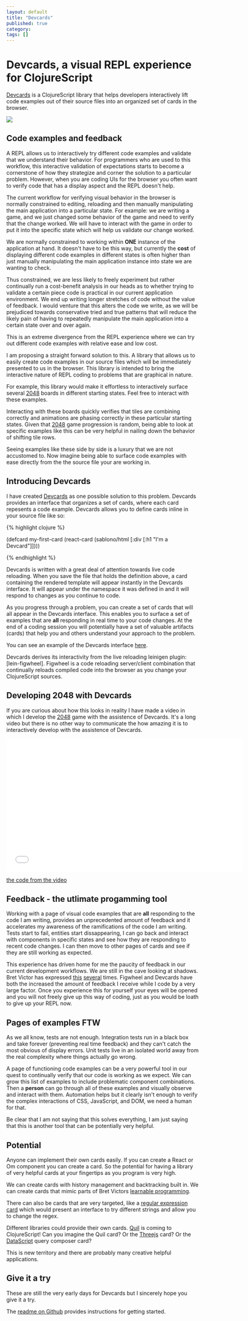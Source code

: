 ```yaml
---
layout: default
title: "Devcards"
published: true
category: 
tags: []
---
```


<link href="/resources/public/devcards/two-zero.css" rel="stylesheet" type="text/css">

# Devcards, a visual REPL experience for ClojureScript 

[Devcards][devcards] is a ClojureScript library that helps developers
interactively lift code examples out of their source files into an
organized set of cards in the browser.

<p>
<a href="https://github.com/bhauman/devcards">
<img class="img-responsive" src="https://s3.amazonaws.com/bhauman-blog-images/devcards-action-shot.png"/>
</a>
</p>

## Code examples and feedback

A REPL allows us to interactively try different code examples and
validate that we understand their behavior. For programmers who are
used to this workflow, this interactive validation of expectations
starts to become a cornerstone of how they strategize and corner the
solution to a particular problem. However, when you are coding UIs for
the browser you often want to verify code that has a display aspect
and the REPL doesn't help.

The current workflow for verifying visual behavior in the browser is
normally constrained to editing, reloading and then manually
manipulating the main application into a particular state. For
example: we are writing a game, and we just changed some behavior of
the game and need to verify that the change worked. We will have to
interact with the game in order to put it into the specific state which will
help us validate our change worked. 

We are normally constrained to working within **ONE** instance of the
application at hand. It doesn't have to be this way, but currently the
**cost** of displaying different code examples in different states is
often higher than just manually manipulating the main application
instance into state we are wanting to check.

Thus constrained, we are less likely to freely experiment but rather
continually run a cost-benefit analysis in our heads as to whether
trying to validate a certain piece code is practical in our current
application environment. We end up writing longer stretches of code
without the value of feedback. I would venture that this alters the code
we write, as we will be prejudiced towards conservative tried and true
patterns that will reduce the likely pain of having to repeatedly
manipulate the main application into a certain state over and over
again.

This is an extreme divergence from the REPL experience where we can
try out different code examples with relative ease and low cost.

I am proposing a straight forward solution to this. A library that
allows us to easily create code examples in our source files which
will be immediately presented to us in the browser. This library is
intended to bring the interactive nature of REPL coding to problems
that are graphical in nature.

For example, this library would make it effortless to interactively
surface several [2048][2048] boards in different starting states. Feel
free to interact with these examples.

<div class="panel panel-default devcard-panel devcard-padding devcard-padding-top">
  <div id="tz-board-1"></div>
</div>

<div class="panel panel-default devcard-panel devcard-padding devcard-padding-top">
<div id="tz-board-2"></div>
</div>

<div class="panel panel-default devcard-panel devcard-padding devcard-padding-top">
<div id="tz-board-3"></div>
</div>

Interacting with these boards quickly verifies that tiles are
combining correctly and animations are phasing correctly in these
particular starting states. Given that [2048][2048] game progression
is random, being able to look at specific examples like this can be
very helpful in nailing down the behavior of shifting tile rows.

Seeing examples like these side by side is a luxury that we are not
accustomed to. Now imagine being able to surface code examples with
ease directly from the the source file your are working in.

## Introducing Devcards

I have created [Devcards][devcards] as one possible solution to this
problem. Devcards provides an interface that organizes a set of
cards, where each card repesents a code example. Devcards allows you
to define cards inline in your source file like so:

{% highlight clojure %}

(defcard my-first-card 
  (react-card (sablono/html [:div [:h1 "I'm a Devcard"]])))

{% endhighlight %}

Devcards is written with a great deal of attention towards live code
reloading. When you save the file that holds the definition above, a
card containing the rendered template will appear instantly in the
Devcards interface. It will appear under the namespace it was defined
in and it will respond to changes as you continue to code.

As you progress through a problem, you can create a set of cards that
will all appear in the Devcards interface. This enables you to surface
a set of examples that are **all** responding in real time to your
code changes. At the end of a coding session you will potentially have
a set of valuable artifacts (cards) that help you and others
understand your approach to the problem.

You can see an example of the Devcards interface [here](http://rigsomelight.com/devcards/).

Devcards derives its interactivity from the live reloading leinigen
plugin: [lein-figwheel]. Figwheel is a code reloading server/client
combination that continually reloads compiled code into the browser as
you change your ClojureScript sources.

## Developing 2048 with Devcards

If you are curious about how this looks in reality I have made a video
in which I develop the [2048][2048] game with the assistence of Devcards.
It's a long video but there is no other way to communicate the how
amazing it is to interactively develop with the assistence of Devcards.

<div class="video-container">
<iframe src="//player.vimeo.com/video/96664598?byline=0&amp;portrait=0" width="620" height="348" frameborder="0" webkitallowfullscreen mozallowfullscreen allowfullscreen></iframe>
</div>

[the code from the video](https://gist.github.com/bhauman/68f965573ba660715b35)

## Feedback - the utlimate progamming tool

Working with a page of visual code examples that are **all**
responding to the code I am writing, provides an unprecedented amount
of feedback and it accelerates my awareness of the ramifications of
the code I am writing. Tests start to fail, entities start
dissappearing, I can go back and interact with components in specific
states and see how they are responding to recent code changes. I can
then move to other pages of cards and see if they are still working as
expected.

This experience has driven home for me the paucity of feedback in our
current development workflows. We are still in the cave looking at
shadows. Bret Victor has expressed [this][learnableprogramming]
[several][unthinkable] times. Figwheel and Devcards have both the
increased the amount of feedback I receive while I code by a very
large factor. Once you experience this for yourself your eyes will be
opened and you will not freely give up this way of coding, just as you
would be loath to give up your REPL now.

## Pages of examples FTW

As we all know, tests are not enough. Integration tests run in a black
box and take forever (preventing real time feedback) and they can't catch
the most obvious of display errors. Unit tests live in an isolated
world away from the real complexity where things actually go wrong.

A page of functioning code examples can be a very powerful tool in our
quest to continually verify that our code is working as we expect. We
can grow this list of examples to include problematic component
combinations. Then a **person** can go through all of these examples
and visually observe and interact with them. Automation helps but it
clearly isn't enough to verify the complex interactions of CSS,
JavaScript, and DOM, we need a human for that.

Be clear that I am not saying that this solves everything, I am just
saying that this is another tool that can be potentially very helpful.

## Potential

Anyone can implement their own cards easily. If you can create a React
or Om component you can create a card. So the potential for having a
library of very helpful cards at your fingertips as you program is
very high.

We can create cards with history management and backtracking built in.
We can create cards that mimic parts of Bret Victors [learnable
programming][learnableprogramming].

There can also be cards that are very targeted, like a [regular
expression card][rubular] which would present an interface to try different
strings and allow you to change the regex.

Different libraries could provide their own cards. [Quil][quil] is
coming to ClojureScript! Can you imagine the Quil card? Or the
[Threejs][threejs] card? Or the [DataScript][datascript] query
composer card?

This is new territory and there are probably many creative helpful
applications.

## Give it a try

These are still the very early days for Devcards but I sincerely hope
you give it a try.

The [readme on Github][devcards] provides instructions for getting started.



[devcards]: https://github.com/bhauman/devcards
[figwheel]: https://github.com/bhauman/lein-figwheel
[2048]: http://gabrielecirulli.github.io/2048/
[learnableprogramming]: http://worrydream.com/LearnableProgramming/
[unthinkable]: http://worrydream.com/#!/MediaForThinkingTheUnthinkable
[quil]: https://github.com/quil/quil
[threejs]: http://threejs.org/
[datascript]: https://github.com/tonsky/datascript
[rubular]: http://rubular.com/

<script src="/resources/public/devcards/js/devcard-examples-prod.js"></script>

